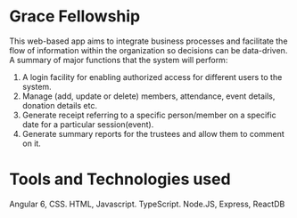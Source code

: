 ﻿# Grace Fellowship
 This web-based app aims to integrate business processes and facilitate the flow of information within the organization so decisions can be data-driven.
A summary of major functions that the system will perform:
1) A login facility for enabling authorized access for different users to the system.
2) Manage (add, update or delete) members, attendance, event details, donation details etc.
3) Generate receipt referring to a specific person/member on a specific date for a particular session(event).
4) Generate summary reports for the trustees and allow them to comment on it.

# Tools and Technologies used

Angular 6, CSS. HTML, Javascript. TypeScript. Node.JS, Express, ReactDB
